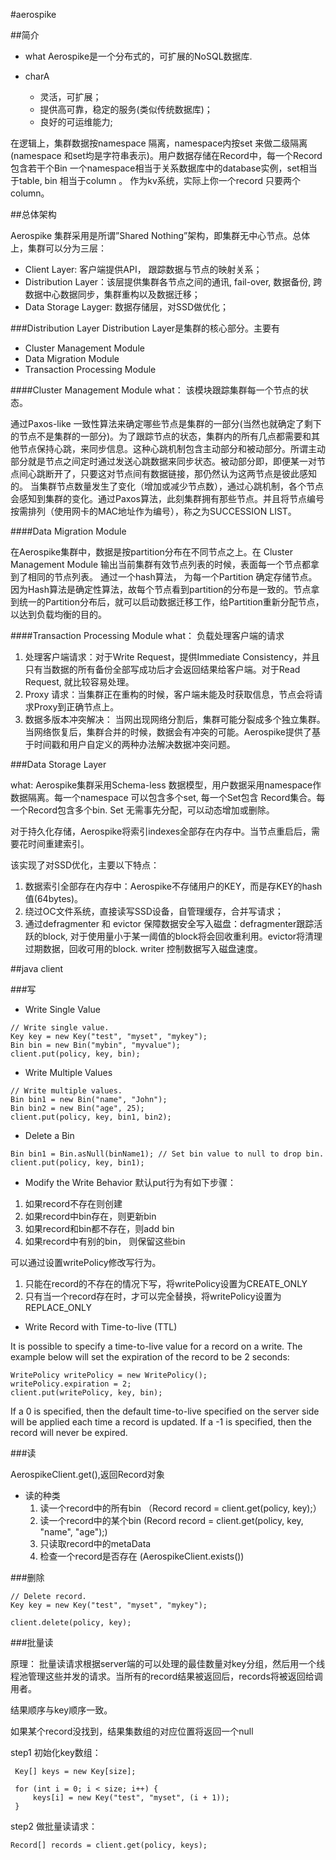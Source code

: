 #aerospike

##简介
* what
Aerospike是一个分布式的，可扩展的NoSQL数据库.

* charA
  - 灵活，可扩展；
  - 提供高可靠，稳定的服务(类似传统数据库)；
  - 良好的可运维能力;

在逻辑上，集群数据按namespace 隔离，namespace内按set 来做二级隔离(namespace 和set均是字符串表示)。用户数据存储在Record中，每一个Record包含若干个Bin
一个namespace相当于关系数据库中的database实例，set相当于table, bin 相当于column 。
作为kv系统，实际上你一个record 只要两个column。

##总体架构

Aerospike 集群采用是所谓”Shared Nothing”架构，即集群无中心节点。总体上，集群可以分为三层：

 - Client Layer: 客户端提供API， 跟踪数据与节点的映射关系；
 - Distribution Layer：该层提供集群各节点之间的通讯, fail-over, 数据备份, 跨数据中心数据同步，集群重构以及数据迁移；
 - Data Storage Layger: 数据存储层，对SSD做优化；
 
###Distribution Layer
Distribution Layer是集群的核心部分。主要有
 - Cluster Management Module
 - Data Migration Module
 - Transaction Processing Module
 
####Cluster Management Module
what：
该模块跟踪集群每一个节点的状态。

通过Paxos-like 一致性算法来确定哪些节点是集群的一部分(当然也就确定了剩下的节点不是集群的一部分)。为了跟踪节点的状态，集群内的所有几点都需要和其他节点保持心跳，来同步信息。这种心跳机制包含主动部分和被动部分。所谓主动部分就是节点之间定时通过发送心跳数据来同步状态。被动部分即，即便某一对节点间心跳断开了，只要这对节点间有数据链接，那仍然认为这两节点是彼此感知的。
当集群节点数量发生了变化（增加或减少节点数），通过心跳机制，各个节点会感知到集群的变化。通过Paxos算法，此刻集群拥有那些节点。并且将节点编号按需排列（使用网卡的MAC地址作为编号），称之为SUCCESSION LIST。

####Data Migration Module

在Aerospike集群中，数据是按partition分布在不同节点之上。在 Cluster Management Module 输出当前集群有效节点列表的时候，表面每一个节点都拿到了相同的节点列表。 通过一个hash算法， 为每一个Partition 确定存储节点。因为Hash算法是确定性算法，故每个节点看到partition的分布是一致的。节点拿到统一的Partition分布后，就可以启动数据迁移工作，给Partition重新分配节点，以达到负载均衡的目的。

####Transaction Processing Module
what：
负载处理客户端的请求

1. 处理客户端请求：对于Write Request，提供Immediate Consistency，并且只有当数据的所有备份全部写成功后才会返回结果给客户端。对于Read Request, 就比较容易处理。
2. Proxy 请求：当集群正在重构的时候，客户端未能及时获取信息，节点会将请求Proxy到正确节点上。
3. 数据多版本冲突解决： 当网出现网络分割后，集群可能分裂成多个独立集群。当网络恢复后，集群合并的时候，数据会有冲突的可能。Aerospike提供了基于时间戳和用户自定义的两种办法解决数据冲突问题。

###Data Storage Layer

what:
Aerospike集群采用Schema-less 数据模型，用户数据采用namespace作数据隔离。每一个namespace 可以包含多个set, 每一个Set包含 Record集合。每一个Record包含多个bin. Set 无需事先分配，可以动态增加或删除。

对于持久化存储，Aerospike将索引indexes全部存在内存中。当节点重启后，需要花时间重建索引。

该实现了对SSD优化，主要以下特点：
1) 数据索引全部存在内存中：Aerospike不存储用户的KEY，而是存KEY的hash值(64bytes)。
2) 绕过OC文件系统，直接读写SSD设备，自管理缓存，合并写请求；
3) 通过defragmenter 和 evictor 保障数据安全写入磁盘：defragmenter跟踪活跃的block, 对于使用量小于某一阈值的block将会回收重利用。evictor将清理过期数据，回收可用的block. writer 控制数据写入磁盘速度。


##java client

###写

- Write Single Value
```
// Write single value.
Key key = new Key("test", "myset", "mykey");
Bin bin = new Bin("mybin", "myvalue");
client.put(policy, key, bin);
```

- Write Multiple Values

```
// Write multiple values.
Bin bin1 = new Bin("name", "John");
Bin bin2 = new Bin("age", 25);
client.put(policy, key, bin1, bin2);
```
- Delete a Bin

```
Bin bin1 = Bin.asNull(binName1); // Set bin value to null to drop bin.
client.put(policy, key, bin1);
```

- Modify the Write Behavior
默认put行为有如下步骤：
1. 如果record不存在则创建
2. 如果record中bin存在，则更新bin
3. 如果record和bin都不存在，则add bin
4. 如果record中有别的bin， 则保留这些bin

可以通过设置writePolicy修改写行为。

1. 只能在record的不存在的情况下写，将writePolicy设置为CREATE_ONLY
2. 只有当一个record存在时，才可以完全替换，将writePolicy设置为REPLACE_ONLY

- Write Record with Time-to-live (TTL)

It is possible to specify a time-to-live value for a record on a write. The example below will set the expiration of the record to be 2 seconds:

```
WritePolicy writePolicy = new WritePolicy();
writePolicy.expiration = 2;
client.put(writePolicy, key, bin);
```

If a 0 is specified, then the default time-to-live specified on the server side will be applied each time a record is updated. If a -1 is specified, then the record will never be expired.

###读

AerospikeClient.get(),返回Record对象

- 读的种类
  1. 读一个record中的所有bin （Record record = client.get(policy, key);）
  2. 读一个record中的某个bin  (Record record = client.get(policy, key, "name", "age");)
  3. 只读取record中的metaData
  4. 检查一个record是否存在 (AerospikeClient.exists())
  
###删除

```
// Delete record.
Key key = new Key("test", "myset", "mykey");

client.delete(policy, key);
```

###批量读

原理：
批量读请求根据server端的可以处理的最佳数量对key分组，然后用一个线程池管理这些并发的请求。当所有的record结果被返回后，records将被返回给调用者。

结果顺序与key顺序一致。

如果某个record没找到，结果集数组的对应位置将返回一个null

step1 初始化key数组：
``` 
 Key[] keys = new Key[size];
 
 for (int i = 0; i < size; i++) {
     keys[i] = new Key("test", "myset", (i + 1));
 }
```

step2 做批量读请求：

```
Record[] records = client.get(policy, keys);
```